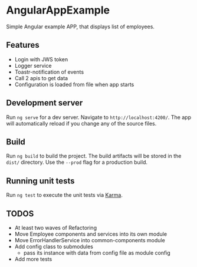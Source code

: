 # AngularAppExample

Simple Angular example APP, that displays list of employees.

## Features

 * Login with JWS token
 * Logger service
 * Toastr-notification of events
 * Call 2 apis to get data
 * Configuration is loaded from file when app starts

## Development server

Run `ng serve` for a dev server. Navigate to `http://localhost:4200/`. The app will automatically reload if you change any of the source files.

## Build

Run `ng build` to build the project. The build artifacts will be stored in the `dist/` directory. Use the `--prod` flag for a production build.

## Running unit tests

Run `ng test` to execute the unit tests via [Karma](https://karma-runner.github.io).


## TODOS

 * At least two waves of Refactoring
 * Move Employee components and services into its own module
 * Move ErrorHandlerService into common-components module
 * Add config class to submodules
    * pass its instance with data from config file as module config
 * Add more tests

